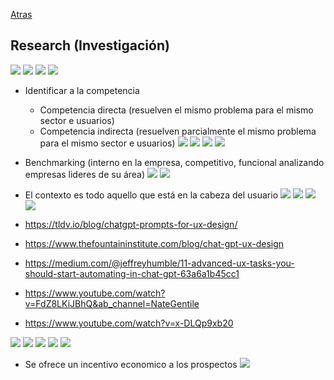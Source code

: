 [Atras](./01-ux.md)

## Research (Investigación)
![](./img/Captura%20de%20pantalla%20(326).png)
![](./img/Captura%20de%20pantalla%20(327).png)
![](./img/Captura%20de%20pantalla%20(328).png)
![](./img/Captura%20de%20pantalla%20(329).png)

- Identificar a la competencia
  - Competencia directa (resuelven el mismo problema para el mismo sector e usuarios)
  - Competencia indirecta (resuelven parcialmente el mismo problema para el mismo sector e usuarios)
  ![](./img/Captura%20de%20pantalla%20(330).png)
  ![](./img/Captura%20de%20pantalla%20(331).png)
  ![](./img/Captura%20de%20pantalla%20(332).png)
  ![](./img/Captura%20de%20pantalla%20(333).png)

- Benchmarking (interno en la empresa, competitivo, funcional analizando empresas lideres de su área)
![](./img/Captura%20de%20pantalla%20(336).png)
![](./img/Captura%20de%20pantalla%20(337).png)
- El contexto es todo aquello que está en la cabeza del usuario
![](./img/Captura%20de%20pantalla%20(338).png)
![](./img/Captura%20de%20pantalla%20(339).png)
![](./img/Captura%20de%20pantalla%20(340).png)
![](./img/Captura%20de%20pantalla%20(341).png)
- https://tldv.io/blog/chatgpt-prompts-for-ux-design/
- https://www.thefountaininstitute.com/blog/chat-gpt-ux-design
- https://medium.com/@jeffreyhumble/11-advanced-ux-tasks-you-should-start-automating-in-chat-gpt-63a6a1b45cc1
- https://www.youtube.com/watch?v=FdZ8LKiJBhQ&ab_channel=NateGentile
- https://www.youtube.com/watch?v=x-DLQp9xb20

![](./img/Captura%20de%20pantalla%20(342).png)
![](./img/Captura%20de%20pantalla%20(343).png)
![](./img/Captura%20de%20pantalla%20(344).png)
![](./img/Captura%20de%20pantalla%20(345).png)
![](./img/Captura%20de%20pantalla%20(346).png)
- Se ofrece un incentivo economico a los prospectos
![](./img/Captura%20de%20pantalla%20(347).png)